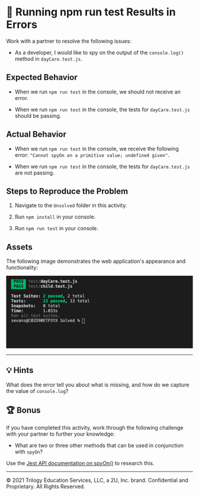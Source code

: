 # 🐛 Running npm run test Results in Errors

Work with a partner to resolve the following issues:

- As a developer, I would like to spy on the output of the `console.log()` method in `dayCare.test.js`.

## Expected Behavior

- When we run `npm run test` in the console, we should not receive an error.

- When we run `npm run test` in the console, the tests for `dayCare.test.js` should be passing.

## Actual Behavior

- When we run `npm run test` in the console, we receive the following error: `"Cannot spyOn on a primitive value; undefined given"`.

- When we run `npm run test` in the console, the tests for `dayCare.test.js` are not passing.

## Steps to Reproduce the Problem

1. Navigate to the `Unsolved` folder in this activity.

2. Run `npm install` in your console.

3. Run `npm run test` in your console.

## Assets

The following image demonstrates the web application's appearance and functionality:

![The console indicates that the test suites and tests have passed, with no messages or errors displayed.](./images/pass-test.png)

---

## 💡 Hints

What does the error tell you about what is missing, and how do we capture the value of `console.log`?

## 🏆 Bonus

If you have completed this activity, work through the following challenge with your partner to further your knowledge:

- What are two or three other methods that can be used in conjunction with `spyOn`?

Use the [Jest API documentation on spyOn()](https://jestjs.io/docs/en/jest-object#jestspyonobject-methodname) to research this.

---

© 2021 Trilogy Education Services, LLC, a 2U, Inc. brand. Confidential and Proprietary. All Rights Reserved.
